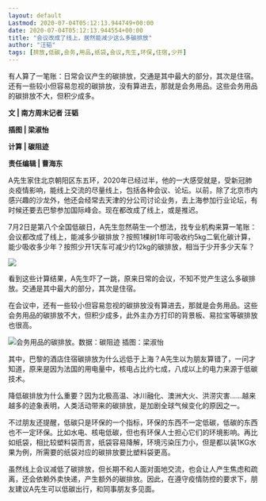 ```yaml
---
layout: default
Lastmod: 2020-07-04T05:12:13.944749+00:00
date: 2020-07-04T05:12:13.944554+00:00
title: "会议改成了线上，居然能减少这么多碳排放"
author: "汪韬"
tags: [排放,低碳,会务,用品,纸袋,会议,先生,环保,住宿,少开]
---
```


有人算了一笔账：日常会议产生的碳排放，交通是其中最大的部分，其次是住宿。还有一些较小但容易忽视的碳排放，没有算进去，那就是会务用品。这些会务用品的碳排放不大，但积少成多。

  

**文 | 南方周末记者 汪韬**

**插图 | 梁淑怡**

**计算 | 碳阻迹**

**责任编辑 | 曹海东**

A先生家住北京朝阳区东五环，2020年已经过半，他的一大感受就是，受新冠肺炎疫情影响，能线上交流的尽量线上，包括各种会议、论坛。以前，除了北京市内感兴趣的沙龙外，他还会经常去天津的分公司讨论业务，去上海参加行业论坛，有时候还要去巴黎参加国际峰会。现在都改成了线上，或是推迟。  

7月2日是第八个全国低碳日，A先生忽然萌生一个想法，找专业机构来算一笔账：会议都改成了线上，能减多少碳排放？按照1棵树1年可吸收约5kg二氧化碳计算，能少吸收多少年？按照少开1天车可减少约12kg的碳排放，相当于少开多少天车？

![](https://images.weserv.nl/?url=https%3A//mmbiz.qpic.cn/mmbiz_jpg/XPSObGArsCIwnR1hmRXhNhtOTYgmbBo0YLLeww3wCfanQ5bnUEON7XkaSJaaKyTiaWDZ6b9Dle9f4ibjPCuCia26g/640%3Fwx_fmt%3Djpeg)

看到这些计算结果，A先生吓了一跳，原来日常的会议，不知不觉产生这么多碳排放。交通是其中最大的部分，其次是住宿。

在会议中，还有一些较小但容易忽视的碳排放没有算进去，那就是会务用品。这些会务用品的碳排放不大，但积少成多，此外主办方打印的背景板、易拉宝等碳排放也很高。

![](https://images.weserv.nl/?url=https%3A//mmbiz.qpic.cn/mmbiz_jpg/XPSObGArsCIwnR1hmRXhNhtOTYgmbBo0MQtyhta0icdB8IZUX0pW0M3AKUFHXAq8wYsezSlBsfXAoFQ0iaiaiadhsA/640%3Fwx_fmt%3Djpeg)会务用品的碳排放。数据：碳阻迹 插图：梁淑怡

其中，巴黎的酒店住宿碳排放为什么远低于上海？A先生以为朋友算错了，一问才知道，原来是因为法国的用电量中，核电占比约七成，八成以上的电力来源于低碳技术。

降低碳排放为什么重要？因为北极高温、冰川融化、澳洲大火、洪涝灾害……越来越多的迹象表明，人类活动带来的碳排放，是加剧全球气候变化的原因之一。

不过朋友还提醒，低碳只是环保的一个指标，环保的东西不一定低碳，低碳的东西也不一定环保。比如水电、核电低碳，但也有环保人士担心它们的环境影响。再比如纸袋，相比较塑料袋而言，纸袋容易降解，环境污染压力小，但是都以装1KG水果为例，所需要的纸袋对应的碳排放要比塑料袋更高。

虽然线上会议减低了碳排放，但长期不和人面对面地交流，也会让人产生焦虑和疏离，还会依赖外卖快递，产生额外的碳排放。因此，在遵守疫情防控的要求下，朋友建议A先生可以低碳出行，和同事朋友多见面。

